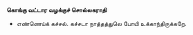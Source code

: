 **கொங்கு வட்டார வழக்குச் சொல்லகராதி**
- எண்ணெய்க் கச்சல். கச்சடா நாத்தத்துலெ போயி உக்காந்திருக்கறே.

